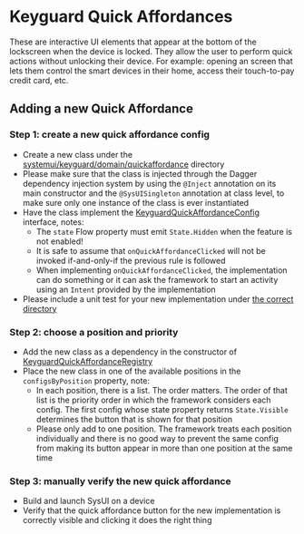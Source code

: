 # Keyguard Quick Affordances
These are interactive UI elements that appear at the bottom of the lockscreen when the device is
locked. They allow the user to perform quick actions without unlocking their device. For example:
opening an screen that lets them control the smart devices in their home, access their touch-to-pay
credit card, etc.

## Adding a new Quick Affordance
### Step 1: create a new quick affordance config
* Create a new class under the [systemui/keyguard/domain/quickaffordance](../../src/com/android/systemui/keyguard/domain/quickaffordance) directory
* Please make sure that the class is injected through the Dagger dependency injection system by using the `@Inject` annotation on its main constructor and the `@SysUISingleton` annotation at class level, to make sure only one instance of the class is ever instantiated
* Have the class implement the [KeyguardQuickAffordanceConfig](../../src/com/android/systemui/keyguard/domain/quickaffordance/KeyguardQuickAffordanceConfig.kt) interface, notes:
  * The `state` Flow property must emit `State.Hidden` when the feature is not enabled!
  * It is safe to assume that `onQuickAffordanceClicked` will not be invoked if-and-only-if the previous rule is followed
  * When implementing `onQuickAffordanceClicked`, the implementation can do something or it can ask the framework to start an activity using an `Intent` provided by the implementation
* Please include a unit test for your new implementation under [the correct directory](../../tests/src/com/android/systemui/keyguard/domain/quickaffordance)

### Step 2: choose a position and priority
* Add the new class as a dependency in the constructor of [KeyguardQuickAffordanceRegistry](../../src/com/android/systemui/keyguard/domain/quickaffordance/KeyguardQuickAffordanceRegistry.kt)
* Place the new class in one of the available positions in the `configsByPosition` property, note:
  * In each position, there is a list. The order matters. The order of that list is the priority order in which the framework considers each config. The first config whose state property returns `State.Visible` determines the button that is shown for that position
  * Please only add to one position. The framework treats each position individually and there is no good way to prevent the same config from making its button appear in more than one position at the same time

### Step 3: manually verify the new quick affordance
* Build and launch SysUI on a device
* Verify that the quick affordance button for the new implementation is correctly visible and clicking it does the right thing
